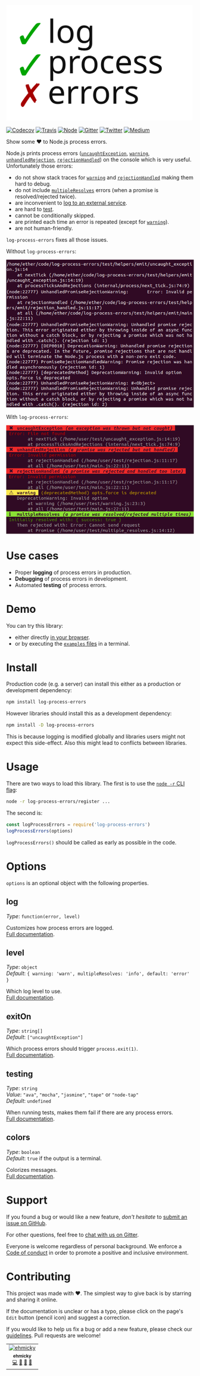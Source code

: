 <img src="https://raw.githubusercontent.com/ehmicky/design/master/log-process-errors/log-process-errors.svg?sanitize=true" width="500"/>

[![Codecov](https://img.shields.io/codecov/c/github/ehmicky/log-process-errors.svg?label=tested&logo=codecov)](https://codecov.io/gh/ehmicky/log-process-errors)
[![Travis](https://img.shields.io/badge/cross-platform-4cc61e.svg?logo=travis)](https://travis-ci.org/ehmicky/log-process-errors)
[![Node](https://img.shields.io/node/v/log-process-errors.svg?logo=node.js)](https://www.npmjs.com/package/log-process-errors)
[![Gitter](https://img.shields.io/gitter/room/ehmicky/log-process-errors.svg?logo=gitter)](https://gitter.im/ehmicky/log-process-errors)
[![Twitter](https://img.shields.io/badge/%E2%80%8B-twitter-4cc61e.svg?logo=twitter)](https://twitter.com/intent/follow?screen_name=ehmicky)
[![Medium](https://img.shields.io/badge/%E2%80%8B-medium-4cc61e.svg?logo=medium)](https://medium.com/@ehmicky)

Show some ❤️ to Node.js process errors.

Node.js prints process errors
([`uncaughtException`](https://nodejs.org/api/process.html#process_event_uncaughtexception),
[`warning`](https://nodejs.org/api/process.html#process_event_warning),
[`unhandledRejection`](https://nodejs.org/api/process.html#process_event_unhandledrejection),
[`rejectionHandled`](https://nodejs.org/api/process.html#process_event_rejectionhandled))
on the console which is very useful. Unfortunately those errors:

- do not show stack traces for
  [`warning`](https://nodejs.org/api/process.html#process_event_warning) and
  [`rejectionHandled`](https://nodejs.org/api/process.html#process_event_rejectionhandled)
  making them hard to debug.
- do not include
  [`multipleResolves`](https://nodejs.org/api/process.html#process_event_multipleresolves)
  errors (when a promise is resolved/rejected twice).
- are inconvenient to [log to an external service](docs/API.md#log).
- are hard to [test](docs/API.md#testing).
- cannot be conditionally skipped.
- are printed each time an error is repeated (except for
  [`warning`](https://nodejs.org/api/process.html#process_event_warning)).
- are not human-friendly.

`log-process-errors` fixes all those issues.

Without `log-process-errors`:

![Screenshot before](docs/before.png)

With `log-process-errors`:

![Screenshot after](docs/after.png)

# Use cases

- Proper **logging** of process errors in production.
- **Debugging** of process errors in development.
- Automated **testing** of process errors.

# Demo

You can try this library:

- either directly
  [in your browser](https://repl.it/@ehmicky/log-process-errors).
- or by executing the [`examples` files](examples/README.md) in a terminal.

# Install

Production code (e.g. a server) can install this either as a production or
development dependency:

```bash
npm install log-process-errors
```

However libraries should install this as a development dependency:

```bash
npm install -D log-process-errors
```

This is because logging is modified globally and libraries users might not
expect this side-effect. Also this might lead to conflicts between libraries.

# Usage

There are two ways to load this library. The first is to use the
[`node -r` CLI flag](https://nodejs.org/api/cli.html#cli_r_require_module):

```bash
node -r log-process-errors/register ...
```

The second is:

<!-- eslint-disable import/newline-after-import -->

```js
const logProcessErrors = require('log-process-errors')
logProcessErrors(options)
```

`logProcessErrors()` should be called as early as possible in the code.

# Options

`options` is an optional object with the following properties.

## log

_Type_: `function(error, level)`<br>

Customizes how process errors are logged.<br>
[Full documentation](docs/API.md#log).

## level

_Type_: `object`<br>
_Default_: `{ warning: 'warn', multipleResolves: 'info', default: 'error' }`

Which log level to use.<br>
[Full documentation](docs/API.md#level).

## exitOn

_Type_: `string[]`<br>
_Default_: `["uncaughtException"]`

Which process errors should trigger `process.exit(1)`.<br>
[Full documentation](docs/API.md#exiton).

## testing

_Type_: `string`<br>
_Value_: `"ava"`, `"mocha"`, `"jasmine"`, `"tape"` or `"node-tap"`<br>
_Default_: `undefined`

When running tests, makes them fail if there are any process errors.<br>
[Full documentation](docs/API.md#testing).

## colors

_Type_: `boolean`<br>
_Default_: `true` if the output is a terminal.

Colorizes messages.<br>
[Full documentation](docs/API.md#colors).

# Support

If you found a bug or would like a new feature, _don't hesitate_ to
[submit an issue on GitHub](../../issues).

For other questions, feel free to
[chat with us on Gitter](https://gitter.im/ehmicky/log-process-errors).

Everyone is welcome regardless of personal background. We enforce a
[Code of conduct](CODE_OF_CONDUCT.md) in order to promote a positive and
inclusive environment.

# Contributing

This project was made with ❤️. The simplest way to give back is by starring and
sharing it online.

If the documentation is unclear or has a typo, please click on the page's `Edit`
button (pencil icon) and suggest a correction.

If you would like to help us fix a bug or add a new feature, please check our
[guidelines](CONTRIBUTING.md). Pull requests are welcome!

<!-- Thanks goes to our wonderful contributors: -->

<!-- ALL-CONTRIBUTORS-LIST:START -->
<!-- prettier-ignore -->
<table><tr><td align="center"><a href="https://twitter.com/ehmicky"><img src="https://avatars2.githubusercontent.com/u/8136211?v=4" width="100px;" alt="ehmicky"/><br /><sub><b>ehmicky</b></sub></a><br /><a href="https://github.com/ehmicky/log-process-errors/commits?author=ehmicky" title="Code">💻</a> <a href="#design-ehmicky" title="Design">🎨</a> <a href="#ideas-ehmicky" title="Ideas, Planning, & Feedback">🤔</a> <a href="https://github.com/ehmicky/log-process-errors/commits?author=ehmicky" title="Documentation">📖</a></td></tr></table>

<!-- ALL-CONTRIBUTORS-LIST:END -->
